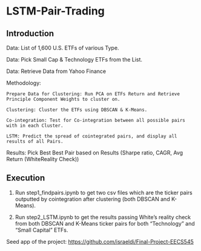 # LSTM-Pair-Trading

## Introduction

Data: List of 1,600 U.S. ETFs of various Type.

Data: Pick Small Cap & Technology ETFs from the List.

Data: Retrieve Data from Yahoo Finance

Methodology:

    Prepare Data for Clustering: Run PCA on ETFs Return and Retrieve Principle Component Weights to cluster on.

    Clustering: Cluster the ETFs using DBSCAN & K-Means.

    Co-integration: Test for Co-integration between all possible pairs with in each Cluster.

    LSTM: Predict the spread of cointegrated pairs, and display all results of all Pairs.

Results: Pick Best Best Pair based on Results (Sharpe ratio, CAGR, Avg Return (WhiteReality Check))

## Execution
1. Run step1_findpairs.ipynb to get two csv files which are the ticker pairs outputted by cointegration after clustering (both DBSCAN and K-Means).

2. Run step2_LSTM.ipynb to get the results passing White’s reality check from both DBSCAN and K-Means ticker pairs for both “Technology” and “Small Capital” ETFs.

Seed app of the project: https://github.com/israeldi/Final-Project-EECS545
